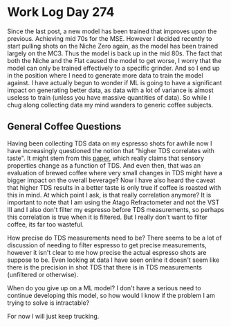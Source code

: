 # Work Log Day 274

Since the last post, a new model has been trained that improves upon the previous. Achieving mid 70s for the MSE. However I decided recently to start pulling shots on the Niche Zero again, as the model has been trained largely on the MC3. Thus the model is back up in the mid 80s. The fact that both the Niche and the Flat caused the model to get worse, I worry that the model can only be trained effectively to a specific grinder. And so I end up in the position where I need to generate more data to train the model against. I have actually begun to wonder if ML is going to have a significant impact on generating better data, as data with a lot of variance is almost useless to train (unless you have massive quantities of data). So while I chug along collecting data my mind wanders to generic coffee subjects.

## General Coffee Questions

Having been collecting TDS data on my espresso shots for awhile now I have increasingly questioned the notion that "higher TDS correlates with taste". It might stem from this [paper](https://onlinelibrary.wiley.com/doi/epdf/10.1111/1750-3841.15326), which really claims that sensory properties change as a function of TDS. And even then, that was an evaluation of brewed coffee where very small changes in TDS might have a bigger impact on the overall beverage? Now I have also heard the caveat that higher TDS results in a better taste is only true if coffee is roasted with this in mind. At which point I ask, is that really correlation anymore? It is important to note that I am using the Atago Refractometer and not the VST III and I also don't filter my espresso before TDS measurements, so perhaps this correlation is true when it is filtered. But I really don't want to filter coffee, its far too wasteful.

How precise do TDS measurements need to be? There seems to be a lot of discussion of needing to filter espresso to get precise measurements, however it isn't clear to me how precise the actual espresso shots are suppose to be. Even looking at data I have seen online it doesn't seem like there is the precision in shot TDS that there is in TDS measurements (unfiltered or otherwise).

When do you give up on a ML model? I don't have a serious need to continue developing this model, so how would I know if the problem I am trying to solve is intractable?

For now I will just keep trucking.